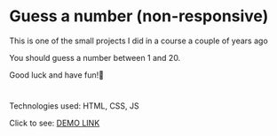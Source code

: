 # Guess a number (non-responsive)

This is one of the small projects I did in a course a couple of years ago

You should guess a number between 1 and 20. 

Good luck and have fun!🙂

#

Technologies used: HTML, CSS, JS

Click to see: [DEMO LINK](https://vasyl-zinchenko.github.io/Guess-a-number/index.html)
